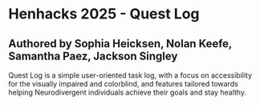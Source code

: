 # Henhacks 2025 - Quest Log
## Authored by Sophia Heicksen, Nolan Keefe, Samantha Paez, Jackson Singley

Quest Log is a simple user-oriented task log, with a focus on accessibility for the visually impaired and colorblind, and features tailored towards helping Neurodivergent individuals achieve their goals and stay healthy.